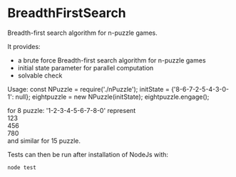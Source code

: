 # BreadthFirstSearch
Breadth-first search algorithm for n-puzzle games.

It provides:

- a brute force Breadth-first search algorithm for n-puzzle games
- initial state parameter for parallel computation
- solvable check


Usage:
    const NPuzzle = require('./nPuzzle');
    initState = {'8-6-7-2-5-4-3-0-1': null};
    eightpuzzle = new NPuzzle(initState);
    eightpuzzle.engage();

for 8 puzzle:
'1-2-3-4-5-6-7-8-0' represent <br />
  123 <br />
  456 <br />
  780 <br />
and similar for 15 puzzle.

Tests can then be run after installation of NodeJs with:

    node test
